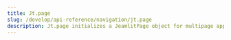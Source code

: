 ```yaml
---
title: Jt.page
slug: /develop/api-reference/navigation/jt.page
description: Jt.page initializes a JeamlitPage object for multipage apps
---
```


<Autofunction function="Jt.page" />

<Autofunction function="StreamlitPage" />

<Autofunction function="StreamlitPage.run" />
